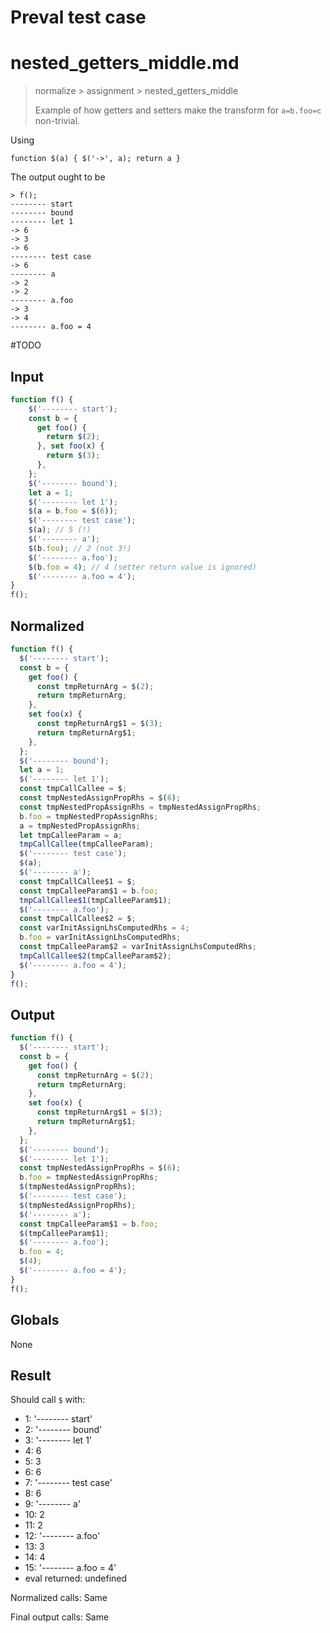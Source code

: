 # Preval test case

# nested_getters_middle.md

> normalize > assignment > nested_getters_middle
>
> Example of how getters and setters make the transform for `a=b.foo=c` non-trivial.

Using
```
function $(a) { $('->', a); return a }
```

The output ought to be

```
> f();
-------- start
-------- bound
-------- let 1
-> 6
-> 3
-> 6
-------- test case
-> 6
-------- a
-> 2
-> 2
-------- a.foo
-> 3
-> 4
-------- a.foo = 4
```

#TODO

## Input

`````js filename=intro
function f() {
    $('-------- start');
    const b = {
      get foo() {
        return $(2);
      }, set foo(x) {
        return $(3);
      },
    };
    $('-------- bound');
    let a = 1;
    $('-------- let 1');
    $(a = b.foo = $(6));
    $('-------- test case');
    $(a); // 5 (!)
    $('-------- a');
    $(b.foo); // 2 (not 3!)
    $('-------- a.foo');
    $(b.foo = 4); // 4 (setter return value is ignored)
    $('-------- a.foo = 4');
}
f();
`````

## Normalized

`````js filename=intro
function f() {
  $('-------- start');
  const b = {
    get foo() {
      const tmpReturnArg = $(2);
      return tmpReturnArg;
    },
    set foo(x) {
      const tmpReturnArg$1 = $(3);
      return tmpReturnArg$1;
    },
  };
  $('-------- bound');
  let a = 1;
  $('-------- let 1');
  const tmpCallCallee = $;
  const tmpNestedAssignPropRhs = $(6);
  const tmpNestedPropAssignRhs = tmpNestedAssignPropRhs;
  b.foo = tmpNestedPropAssignRhs;
  a = tmpNestedPropAssignRhs;
  let tmpCalleeParam = a;
  tmpCallCallee(tmpCalleeParam);
  $('-------- test case');
  $(a);
  $('-------- a');
  const tmpCallCallee$1 = $;
  const tmpCalleeParam$1 = b.foo;
  tmpCallCallee$1(tmpCalleeParam$1);
  $('-------- a.foo');
  const tmpCallCallee$2 = $;
  const varInitAssignLhsComputedRhs = 4;
  b.foo = varInitAssignLhsComputedRhs;
  const tmpCalleeParam$2 = varInitAssignLhsComputedRhs;
  tmpCallCallee$2(tmpCalleeParam$2);
  $('-------- a.foo = 4');
}
f();
`````

## Output

`````js filename=intro
function f() {
  $('-------- start');
  const b = {
    get foo() {
      const tmpReturnArg = $(2);
      return tmpReturnArg;
    },
    set foo(x) {
      const tmpReturnArg$1 = $(3);
      return tmpReturnArg$1;
    },
  };
  $('-------- bound');
  $('-------- let 1');
  const tmpNestedAssignPropRhs = $(6);
  b.foo = tmpNestedAssignPropRhs;
  $(tmpNestedAssignPropRhs);
  $('-------- test case');
  $(tmpNestedAssignPropRhs);
  $('-------- a');
  const tmpCalleeParam$1 = b.foo;
  $(tmpCalleeParam$1);
  $('-------- a.foo');
  b.foo = 4;
  $(4);
  $('-------- a.foo = 4');
}
f();
`````

## Globals

None

## Result

Should call `$` with:
 - 1: '-------- start'
 - 2: '-------- bound'
 - 3: '-------- let 1'
 - 4: 6
 - 5: 3
 - 6: 6
 - 7: '-------- test case'
 - 8: 6
 - 9: '-------- a'
 - 10: 2
 - 11: 2
 - 12: '-------- a.foo'
 - 13: 3
 - 14: 4
 - 15: '-------- a.foo = 4'
 - eval returned: undefined

Normalized calls: Same

Final output calls: Same
